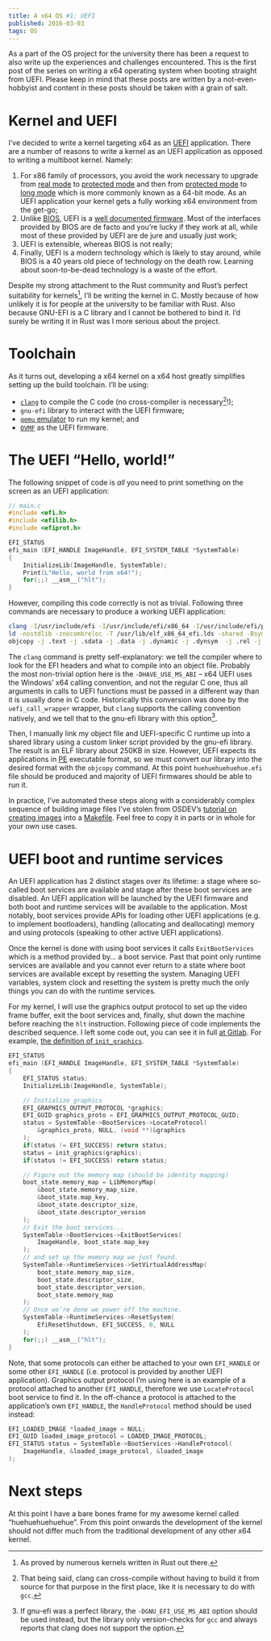 ```yaml
---
title: A x64 OS #1: UEFI
published: 2016-03-03
tags: OS
---
```


As a part of the OS project for the university there has been a request to also write up the
experiences and challenges encountered. This is the first post of the series on writing a x64
operating system when booting straight from UEFI. Please keep in mind that these posts are
written by a not-even-hobbyist and content in these posts should be taken with a grain of salt.

# Kernel and UEFI

I’ve decided to write a kernel targeting x64 as an [UEFI] application. There are a number of
reasons to write a kernel as an UEFI application as opposed to writing a multiboot kernel. Namely:

1. For x86 family of processors, you avoid the work necessary to upgrade from [real mode] to
   [protected mode] and then from [protected mode] to [long mode] which is more commonly known as
   a 64-bit mode. As an UEFI application your kernel gets a fully working x64 environment from the
   get-go;
2. Unlike [BIOS], UEFI is a [well documented firmware][uefi-docs]. Most of the interfaces provided
   by BIOS are de facto and you’re lucky if they work at all, while most of these provided by UEFI
   are de jure and usually just work;
3. UEFI is extensible, whereas BIOS is not really;
4. Finally, UEFI is a modern technology which is likely to stay around, while BIOS is a 40 years
   old piece of technology on the death row. Learning about soon-to-be-dead technology is a waste
   of the effort.

[real mode]: http://wiki.osdev.org/Real_mode
[protected mode]: http://wiki.osdev.org/Protected_Mode
[long mode]: http://wiki.osdev.org/Long_Mode
[BIOS]: https://en.wikipedia.org/wiki/BIOS
[uefi-docs]: http://www.uefi.org/specsandtesttools
[UEFI]: https://en.wikipedia.org/wiki/Unified_Extensible_Firmware_Interface

Despite my strong attachment to the Rust community and Rust’s perfect suitability for kernels[^1],
I’ll be writing the kernel in C. Mostly because of how unlikely it is for people at the university
to be familiar with Rust. Also because GNU-EFI is a C library and I cannot be bothered to bind it.
I’d surely be writing it in Rust was I more serious about the project.

[^1]: As proved by numerous kernels written in Rust out there.

# Toolchain

As it turns out, developing a x64 kernel on a x64 host greatly simplifies setting up the build
toolchain. I’ll be using:

* [`clang`][clang] to compile the C code (no cross-compiler is necessary[^3]!);
* `gnu-efi` library to interact with the UEFI firmware;
* [`qemu` emulator][qemu] to run my kernel; and
* [`OVMF`][ovmf] as the UEFI firmware.

[clang]: http://clang.llvm.org/
[ovmf]: http://www.tianocore.org/ovmf/
[qemu]: http://wiki.qemu.org/Main_Page
[^3]: That being said, clang can cross-compile without having to build it from source for that
purpose in the first place, like it is necessary to do with `gcc`.

# The UEFI “Hello, world!”

The following snippet of code is *all* you need to print something on the screen as an UEFI
application:

```c
// main.c
#include <efi.h>
#include <efilib.h>
#include <efiprot.h>

EFI_STATUS
efi_main (EFI_HANDLE ImageHandle, EFI_SYSTEM_TABLE *SystemTable)
{
    InitializeLib(ImageHandle, SystemTable);
    Print(L"Hello, world from x64!");
    for(;;) __asm__("hlt");
}
```

However, compiling this code correctly is not as trivial. Following three commands are necessary to
produce a working UEFI application:

``` {.bash .fullwidth}
clang -I/usr/include/efi -I/usr/include/efi/x86_64 -I/usr/include/efi/protocol -fno-stack-protector -fpic -fshort-wchar -mno-red-zone -DHAVE_USE_MS_ABI -c -o src/main.o src/main.c
ld -nostdlib -znocombreloc -T /usr/lib/elf_x86_64_efi.lds -shared -Bsymbolic -L /usr/lib /usr/lib/crt0-efi-x86_64.o src/main.o -o huehuehuehuehue.so -lefi -lgnuefi
objcopy -j .text -j .sdata -j .data -j .dynamic -j .dynsym  -j .rel -j .rela -j .reloc --target=efi-app-x86_64 huehuehuehuehue.so huehuehuehuehue.efi
```

The `clang` command is pretty self-explanatory: we tell the compiler where to look for the EFI
headers and what to compile into an object file. Probably the most non-trivial option here is the
`-DHAVE_USE_MS_ABI` – x64 UEFI uses the Windows’ x64 calling convention, and not the regular C
one, thus all arguments in calls to UEFI functions must be passed in a different way than it is
usually done in C code. Historically this conversion was done by the `uefi_call_wrapper` wrapper,
but `clang` supports the calling convention natively, and we tell that to the gnu-efi library with
this option[^2].

[^2]: If gnu-efi was a perfect library, the `-DGNU_EFI_USE_MS_ABI` option should be used instead,
but the library only version-checks for `gcc` and always reports that clang does not support the
option.

Then, I manually link my object file and UEFI-specific C runtime up into a shared library using a
custom linker script provided by the gnu-efi library. The result is an ELF library about 250KB in
size. However, UEFI expects its applications in [PE] executable format, so we must convert our
library into the desired format with the `objcopy` command. At this point `huehuehuehuehue.efi`
file should be produced and majority of UEFI firmwares should be able to run it.

In practice, I’ve automated these steps along with a considerably complex sequence of building
image files I’ve stolen from OSDEV’s [tutorial on creating images][uefi-images] into a [Makefile].
Feel free to copy it in parts or in whole for your own use cases.

[PE]: https://en.wikipedia.org/wiki/Portable_Executable
[uefi-images]: http://wiki.osdev.org/UEFI#Creating_disk_images
[Makefile]: https://gitlab.com/nagisa/huehuehuehuehue/blob/ddcb1f60333886898edc7d464d427f7f618cd607/Makefile

# UEFI boot and runtime services

An UEFI application has 2 distinct stages over its lifetime: a stage where so-called boot services
are available and stage after these boot services are disabled. An UEFI application will be
launched by the UEFI firmware and both boot and runtime services will be available to the
application. Most notably, boot services provide APIs for loading other UEFI applications
(e.g. to implement bootloaders), handling (allocating and deallocating) memory and using protocols
(speaking to other active UEFI applications).

Once the kernel is done with using boot services it calls `ExitBootServices` which is a method
provided by… a boot service. Past that point only runtime services are available and you cannot
ever return to a state where boot services are available except by resetting the system. Managing
UEFI variables, system clock and resetting the system is pretty much the only things you can do
with the runtime services.

For my kernel, I will use the graphics output protocol to set up the video frame buffer, exit the
boot services and, finally, shut down the machine before reaching the `hlt` instruction. Following
piece of code implements the described sequence. I left some code out, you can see it in full [at
Gitlab]. For example, [the definition of `init_graphics`].

```c
EFI_STATUS
efi_main (EFI_HANDLE ImageHandle, EFI_SYSTEM_TABLE *SystemTable)
{
    EFI_STATUS status;
    InitializeLib(ImageHandle, SystemTable);

    // Initialize graphics
    EFI_GRAPHICS_OUTPUT_PROTOCOL *graphics;
    EFI_GUID graphics_proto = EFI_GRAPHICS_OUTPUT_PROTOCOL_GUID;
    status = SystemTable->BootServices->LocateProtocol(
        &graphics_proto, NULL, (void **)&graphics
    );
    if(status != EFI_SUCCESS) return status;
    status = init_graphics(graphics);
    if(status != EFI_SUCCESS) return status;

    // Figure out the memory map (should be identity mapping)
    boot_state.memory_map = LibMemoryMap(
        &boot_state.memory_map_size,
        &boot_state.map_key,
        &boot_state.descriptor_size,
        &boot_state.descriptor_version
    );
    // Exit the boot services...
    SystemTable->BootServices->ExitBootServices(
        ImageHandle, boot_state.map_key
    );
    // and set up the memory map we just found.
    SystemTable->RuntimeServices->SetVirtualAddressMap(
        boot_state.memory_map_size,
        boot_state.descriptor_size,
        boot_state.descriptor_version,
        boot_state.memory_map
    );
    // Once we’re done we power off the machine.
    SystemTable->RuntimeServices->ResetSystem(
        EfiResetShutdown, EFI_SUCCESS, 0, NULL
    );
    for(;;) __asm__("hlt");
}
```

[at Gitlab]: https://gitlab.com/nagisa/huehuehuehuehue/tree/061416ec82ccb7c8590ae9086fb943af69fad2e0
[the definition of `init_graphics`]:
https://gitlab.com/nagisa/huehuehuehuehue/blob/061416ec82ccb7c8590ae9086fb943af69fad2e0/src/graphics.c#L13

Note, that some protocols can either be attached to your own `EFI_HANDLE` or some other
`EFI_HANDLE` (i.e. protocol is provided by another UEFI application). Graphics output protocol I’m
using here is an example of a protocol attached to another `EFI_HANDLE`, therefore we use
`LocateProtocol` boot service to find it. In the off-chance a protocol is attached to the
application’s own `EFI_HANDLE`, the `HandleProtocol` method should be used instead:

```c
EFI_LOADED_IMAGE *loaded_image = NULL;
EFI_GUID loaded_image_protocol = LOADED_IMAGE_PROTOCOL;
EFI_STATUS status = SystemTable->BootServices->HandleProtocol(
    ImageHandle, &loaded_image_protocol, &loaded_image
);
```

# Next steps

At this point I have a bare bones frame for my awesome kernel called “huehuehuehuehue”. From this
point onwards the development of the kernel should not differ much from the traditional development
of any other x64 kernel.
